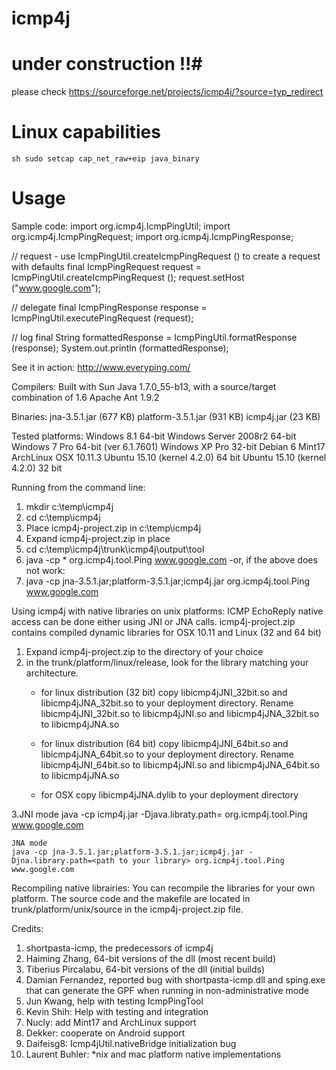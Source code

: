 # icmp4j

# under construction !!#
please check
https://sourceforge.net/projects/icmp4j/?source=typ_redirect


# Linux capabilities

`sh
sudo setcap cap_net_raw+eip java_binary
`

# Usage

Sample code:
  import org.icmp4j.IcmpPingUtil;
  import org.icmp4j.IcmpPingRequest;
  import org.icmp4j.IcmpPingResponse;

  // request - use IcmpPingUtil.createIcmpPingRequest () to create a request with defaults
  final IcmpPingRequest request = IcmpPingUtil.createIcmpPingRequest ();
  request.setHost ("www.google.com");

  // delegate
  final IcmpPingResponse response = IcmpPingUtil.executePingRequest (request);

  // log
  final String formattedResponse = IcmpPingUtil.formatResponse (response);
  System.out.println (formattedResponse);

See it in action:
  http://www.everyping.com/

Compilers:
  Built with Sun Java 1.7.0_55-b13, with a source/target combination of 1.6
  Apache Ant 1.9.2

Binaries:
  jna-3.5.1.jar (677 KB)
  platform-3.5.1.jar (931 KB)
  icmp4j.jar (23 KB)

Tested platforms:
  Windows 8.1 64-bit
  Windows Server 2008r2 64-bit
  Windows 7 Pro 64-bit (ver 6.1.7601)
  Windows XP Pro 32-bit
  Debian 6
  Mint17
  ArchLinux
  OSX 10.11.3
  Ubuntu 15.10 (kernel 4.2.0) 64 bit
  Ubuntu 15.10 (kernel 4.2.0) 32 bit   

Running from the command line:
  1. mkdir c:\temp\icmp4j
  2. cd c:\temp\icmp4j
  3. Place icmp4j-project.zip in c:\temp\icmp4j
  4. Expand icmp4j-project.zip in place
  5. cd c:\temp\icmp4j\trunk\icmp4j\output\tool
  4. java -cp * org.icmp4j.tool.Ping www.google.com
     -or, if the above does not work:
  4. java -cp jna-3.5.1.jar;platform-3.5.1.jar;icmp4j.jar org.icmp4j.tool.Ping www.google.com

Using icmp4j with native libraries on unix platforms:
  ICMP EchoReply native access can be done either using JNI or JNA calls.
  icmp4j-project.zip contains compiled dynamic libraries for OSX 10.11 and Linux (32 and 64 bit)

  1. Expand icmp4j-project.zip to the directory of your choice
  2. in the trunk/platform/linux/release, look for the library matching your architecture.
     - for linux distribution (32 bit) copy libicmp4jJNI_32bit.so and libicmp4jJNA_32bit.so to your deployment directory.
       Rename libicmp4jJNI_32bit.so to libicmp4jJNI.so and libicmp4jJNA_32bit.so to libicmp4jJNA.so

     - for linux distribution (64 bit) copy libicmp4jJNI_64bit.so and libicmp4jJNA_64bit.so to your deployment directory.
       Rename libicmp4jJNI_64bit.so to libicmp4jJNI.so and libicmp4jJNA_64bit.so to libicmp4jJNA.so

     - for OSX copy libicmp4jJNA.dylib to your deployment directory

  3.JNI mode
    java -cp icmp4j.jar -Djava.libraty.path=<path to your library> org.icmp4j.tool.Ping www.google.com

    JNA mode
    java -cp jna-3.5.1.jar;platform-3.5.1.jar;icmp4j.jar -Djna.library.path=<path to your library> org.icmp4j.tool.Ping www.google.com

Recompiling native librairies:
You can recompile the libraries for your own platform.
The source code and the makefile are located in trunk/platform/unix/source in the icmp4j-project.zip file.


Credits:
1. shortpasta-icmp, the predecessors of icmp4j
2. Haiming Zhang, 64-bit versions of the dll (most recent build)
3. Tiberius Pircalabu, 64-bit versions of the dll (initial builds)
4. Damian Fernandez, reported bug with shortpasta-icmp.dll and sping.exe that can generate the GPF when running in non-administrative mode
5. Jun Kwang, help with testing IcmpPingTool
6. Kevin Shih: Help with testing and integration
7. Nucly: add Mint17 and ArchLinux support
8. Dekker: cooperate on Android support
9. Daifeisg8: Icmp4jUtil.nativeBridge initialization bug
10. Laurent Buhler: *nix and mac platform native implementations
